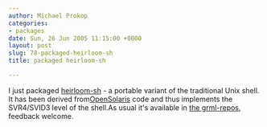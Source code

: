 ```yaml
---
author: Michael Prokop
categories:
- packages
date: Sun, 26 Jun 2005 11:15:00 +0000
layout: post
slug: 78-packaged-heirloom-sh
title: packaged heirloom-sh

---
```

I just packaged [heirloom\-sh](http://heirloom.sourceforge.net/sh.html) \- a portable variant
of the traditional Unix shell.
It has been derived from[OpenSolaris](http://www.opensolaris.org/) code
and thus implements the SVR4/SVID3 level of the shell.As usual it's available in [the grml\-repos](https://grml.org/repos/), feedback welcome.
